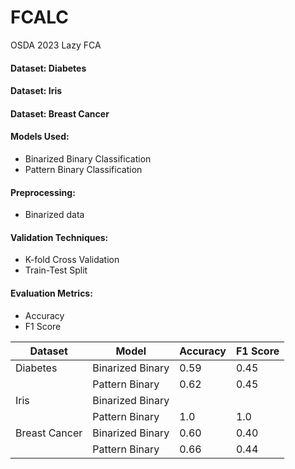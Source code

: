 # FCALC
OSDA 2023 Lazy FCA

#### Dataset: Diabetes
#### Dataset: Iris
#### Dataset: Breast Cancer
#### Models Used:
- Binarized Binary Classification
- Pattern Binary Classification
#### Preprocessing:
- Binarized data
#### Validation Techniques:
- K-fold Cross Validation
- Train-Test Split
#### Evaluation Metrics:
- Accuracy
- F1 Score


| Dataset         | Model               | Accuracy | F1 Score |
|-----------------|---------------------|---------|----------|
| Diabetes        | Binarized Binary    | 0.59    | 0.45     |
|                 | Pattern Binary      | 0.62    | 0.45     |
| Iris            | Binarized Binary    |         |          |
|                 | Pattern Binary      | 1.0     | 1.0      |
| Breast Cancer   | Binarized Binary    | 0.60    | 0.40     |
|                 | Pattern Binary      | 0.66    | 0.44     |
